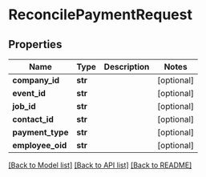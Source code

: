 # ReconcilePaymentRequest

## Properties
Name | Type | Description | Notes
------------ | ------------- | ------------- | -------------
**company_id** | **str** |  | [optional] 
**event_id** | **str** |  | [optional] 
**job_id** | **str** |  | [optional] 
**contact_id** | **str** |  | [optional] 
**payment_type** | **str** |  | [optional] 
**employee_oid** | **str** |  | [optional] 

[[Back to Model list]](../README.md#documentation-for-models) [[Back to API list]](../README.md#documentation-for-api-endpoints) [[Back to README]](../README.md)


